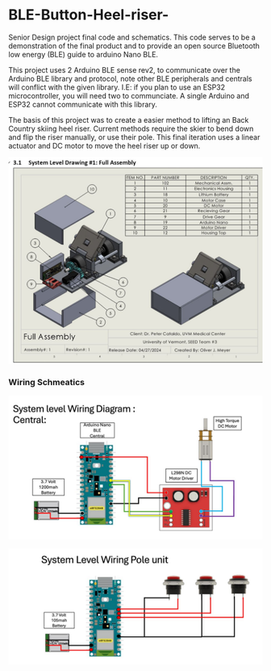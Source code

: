 # BLE-Button-Heel-riser-
Senior Design project final code and schematics. This code serves to be a demonstration of the final product and to provide an open source Bluetooth low energy (BLE) guide to arduino Nano BLE. 

This project uses 2 Arduino BLE sense rev2, to communicate over the Arduino BLE library and protocol, note other BLE peripherals and centrals will conflict with the given library. I.E: if you plan to use an ESP32 microcontroller, you will need two to communciate. A single Arduino and ESP32 cannot communicate with this library. 

The basis of this project was to create a easier method to lifting an Back Country skiing heel riser. Current methods require the skier to bend down and flip the riser manually, or use their pole. This final iteration uses a linear actuator and DC motor to move the heel riser up or down. 

![alt text](solidworks_part.JPG)



### Wiring Schmeatics 

![alt text](heel_wire.JPG) 

![alt text](pole_wire.JPG)

